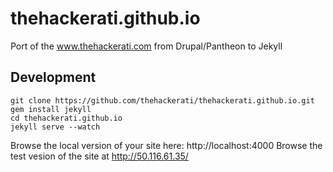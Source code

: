 thehackerati.github.io
======================

Port of the www.thehackerati.com from Drupal/Pantheon to Jekyll

Development
-----------

    git clone https://github.com/thehackerati/thehackerati.github.io.git
    gem install jekyll
    cd thehackerati.github.io 
    jekyll serve --watch

Browse the local version of your site here: http://localhost:4000
Browse the test vesion of the site at http://50.116.61.35/
